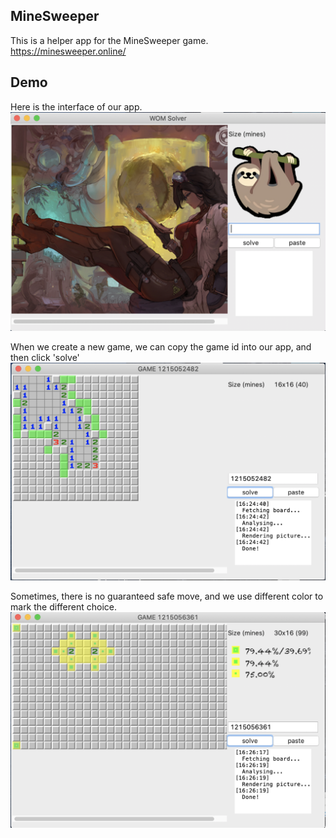 ## MineSweeper
This is a helper app for the MineSweeper game.
https://minesweeper.online/

## Demo
Here is the interface of our app.
![](./demo/demo1.png)

When we create a new game, we can copy the game id into our app, and then click 'solve'
![](./demo/demo2.png)

Sometimes, there is no guaranteed safe move, and we use different color to mark the different choice.
![](./demo/demo3.png)
